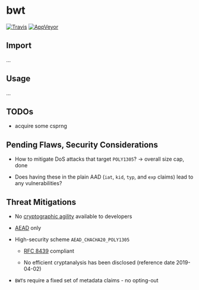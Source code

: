 # bwt

[![Travis](http://img.shields.io/travis/chiefbiiko/bwt.svg?style=flat)](http://travis-ci.org/chiefbiiko/bwt) [![AppVeyor](https://ci.appveyor.com/api/projects/status/github/chiefbiiko/bwt?branch=master&svg=true)](https://ci.appveyor.com/project/chiefbiiko/bwt)

## Import

...

## Usage

...

## TODOs

- acquire some csprng

## Pending Flaws, Security Considerations

- How to mitigate DoS attacks that target `POLY1305`? -> overall size cap, done

- Does having these in the plain AAD (`iat`, `kid`, `typ`, and `exp` claims) lead to any vulnerabilities?

## Threat Mitigations

- No [cryptographic agility](https://tools.ietf.org/html/rfc7518#section-8.1)
  available to developers

- [AEAD](https://en.wikipedia.org/wiki/Authenticated_encryption) only

- High-security scheme `AEAD_CHACHA20_POLY1305`

  - [RFC 8439](https://tools.ietf.org/html/rfc8439) compliant

  - No efficient cryptanalysis has been disclosed (reference date 2019-04-02)

- `BWT`s require a fixed set of metadata claims - no opting-out
